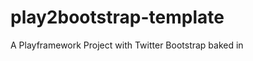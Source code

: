 play2bootstrap-template
=======================

A Playframework Project with Twitter Bootstrap baked in